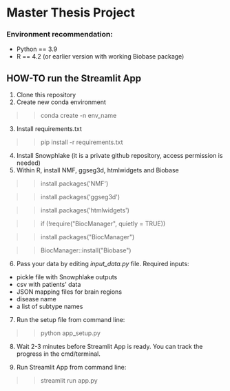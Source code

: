 # Master Thesis Project

### Environment recommendation: 
- Python == 3.9
- R == 4.2 (or earlier version with working Biobase package)

## HOW-TO run the Streamlit App

1. Clone this repository
2. Create new conda environment

>> conda create -n env_name

3. Install requirements.txt

>> pip install -r requirements.txt

4. Install Snowphlake (it is a private github repository, access permission is needed)
5. Within R, install NMF, ggseg3d, htmlwidgets and Biobase 

>> install.packages('NMF')

>> install.packages('ggseg3d')

>> install.packages('htmlwidgets')

>> if (!require("BiocManager", quietly = TRUE))

>> install.packages("BiocManager")

>> BiocManager::install("Biobase")

6. Pass your data by editing *input_data.py* file. Required inputs:
- pickle file with Snowphlake outputs
- csv with patients' data
- JSON mapping files for brain regions
- disease name
- a list of subtype names

7. Run the setup file from command line:

>> python app_setup.py

8. Wait 2-3 minutes before Streamlit App is ready. You can track the progress in the cmd/terminal. 

9. Run Streamlit App from command line:

>> streamlit run app.py

